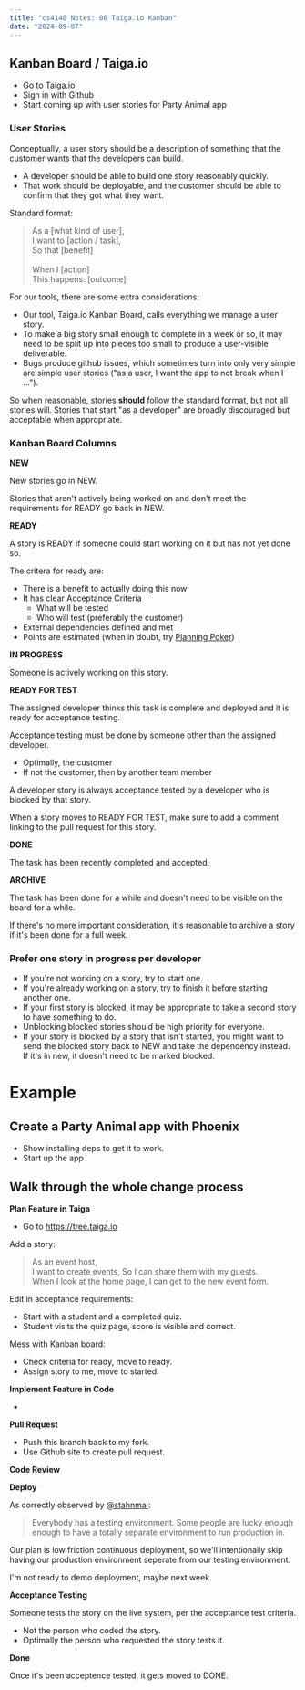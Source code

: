 ```yaml
---
title: "cs4140 Notes: 06 Taiga.io Kanban"
date: "2024-09-07"
---
```


## Kanban Board / Taiga.io

 - Go to Taiga.io
 - Sign in with Github
 - Start coming up with user stories for Party Animal app

### User Stories

Conceptually, a user story should be a description of something that
the customer wants that the developers can build.

 - A developer should be able to build one story reasonably quickly.
 - That work should be deployable, and the customer should be able
   to confirm that they got what they want.

Standard format:

<blockquote>
As a [what kind of user],<br>
I want to [action / task],<br>
So that [benefit]<br>
<br>
When I [action]<br>
This happens: [outcome]
</blockquote>

For our tools, there are some extra considerations:

 - Our tool, Taiga.io Kanban Board, calls everything we manage a user story.
 - To make a big story small enough to complete in a week or so, it may
   need to be split up into pieces too small to produce a user-visible
   deliverable.
 - Bugs produce github issues, which sometimes turn into only very
   simple are simple user stories ("as a user, I want the app to not
   break when I ...").

So when reasonable, stories **should** follow the standard format, but
not all stories will. Stories that start "as a developer" are broadly
discouraged but acceptable when appropriate.

### Kanban Board Columns

**NEW**

New stories go in NEW.

Stories that aren't actively being worked on and don't meet the
requirements for READY go back in NEW.

**READY**

A story is READY if someone could start working on it but has not yet
done so.

The critera for ready are:

 - There is a benefit to actually doing this now
 - It has clear Acceptance Criteria
   - What will be tested
   - Who will test (preferably the customer)
 - External dependencies defined and met
 - Points are estimated (when in doubt, try [Planning Poker](
   https://en.wikipedia.org/wiki/Planning_poker))

**IN PROGRESS**

Someone is actively working on this story.

**READY FOR TEST**

The assigned developer thinks this task is complete and deployed and
it is ready for acceptance testing.

Acceptance testing must be done by someone other than the assigned
developer.

 - Optimally, the customer
 - If not the customer, then by another team member

A developer story is always acceptance tested by a developer who is
blocked by that story.

When a story moves to READY FOR TEST, make sure to add a comment
linking to the pull request for this story.

**DONE**

The task has been recently completed and accepted.

**ARCHIVE**

The task has been done for a while and doesn't need to be visible on
the board for a while.

If there's no more important consideration, it's reasonable to archive
a story if it's been done for a full week.

### Prefer one story in progress per developer

 - If you're not working on a story, try to start one.
 - If you're already working on a story, try to finish it before
   starting another one.
 - If your first story is blocked, it may be appropriate to take a
   second story to have something to do.
 - Unblocking blocked stories should be high priority for everyone.
 - If your story is blocked by a story that isn't started, you might
   want to send the blocked story back to NEW and take the dependency
   instead. If it's in new, it doesn't need to be marked blocked.

# Example

## Create a Party Animal app with Phoenix

 - Show installing deps to get it to work.
 - Start up the app

## Walk through the whole change process

**Plan Feature in Taiga**

 - Go to https://tree.taiga.io

Add a story:

<blockquote>
As an event host,<br>
I want to create events,
So I can share them with my guests.
<br>
When I look at the home page,
I can get to the new event form.
</blockquote>

Edit in acceptance requirements:

 - Start with a student and a completed quiz.
 - Student visits the quiz page, score is visible and correct.

Mess with Kanban board:

 - Check criteria for ready, move to ready.
 - Assign story to me, move to started.

**Implement Feature in Code**

 - 

**Pull Request**

 - Push this branch back to my fork.
 - Use Github site to create pull request.

**Code Review**

**Deploy**

As correctly observed by [@stahnma
](https://twitter.com/stahnma/status/634849376343429120):

> Everybody has a testing environment. Some people are lucky enough
> enough to have a totally separate environment to run production in.

Our plan is low friction continuous deployment, so we'll intentionally
skip having our production environment seperate from our testing
environment.

I'm not ready to demo deployment, maybe next week.

**Acceptance Testing**

Someone tests the story on the live system, per the acceptance test 
criteria. 

 - Not the person who coded the story.
 - Optimally the person who requested the story tests it.

**Done**

Once it's been acceptence tested, it gets moved to DONE.


